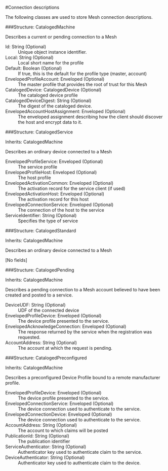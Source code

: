 ﻿

#Connection descriptions

The following classes are used to store Mesh connection descriptions.

###Structure: CatalogedMachine

Describes a current or pending connection to a Mesh

<dl>
<dt>Id: String (Optional)
<dd>Unique object instance identifier.
<dt>Local: String (Optional)
<dd>Local short name for the profile
<dt>Default: Boolean (Optional)
<dd>If true, this is the default for the profile type (master, account)
<dt>EnvelopedProfileAccount: Enveloped<ProfileAccount> (Optional)
<dd>The master profile that provides the root of trust for this Mesh
<dt>CatalogedDevice: CatalogedDevice (Optional)
<dd>The cataloged device profile
<dt>CatalogedDeviceDigest: String (Optional)
<dd>The digest of the cataloged device.
<dt>EnvelopedAccountHostAssignment: Enveloped<AccountHostAssignment> (Optional)
<dd>The enveloped assignment describing how the client should
discover the host and encrypt data to it.
</dl>
###Structure: CatalogedService

<dl>
<dt>Inherits:  CatalogedMachine
</dl>

Describes an ordinary device connected to a Mesh

<dl>
<dt>EnvelopedProfileService: Enveloped<ProfileService> (Optional)
<dd>The service profile
<dt>EnvelopedProfileHost: Enveloped<ProfileHost> (Optional)
<dd>The host profile
<dt>EnvelopedActivationCommon: Enveloped<ActivationCommon> (Optional)
<dd>The activation record for the service client (if used)
<dt>EnvelopedActivationHost: Enveloped<ActivationHost> (Optional)
<dd>The activation record for this host
<dt>EnvelopedConnectionService: Enveloped<ConnectionService> (Optional)
<dd>The connection of the host to the service
<dt>ServiceIdentifier: String (Optional)
<dd>Specifies the type of service 
</dl>
###Structure: CatalogedStandard

<dl>
<dt>Inherits:  CatalogedMachine
</dl>

Describes an ordinary device connected to a Mesh

[No fields]

###Structure: CatalogedPending

<dl>
<dt>Inherits:  CatalogedMachine
</dl>

Describes a pending connection to a Mesh account believed to have been 
created and posted to a service.

<dl>
<dt>DeviceUDF: String (Optional)
<dd>UDF of the connected device
<dt>EnvelopedProfileDevice: Enveloped<ProfileDevice> (Optional)
<dd>The device profile presented to the service.
<dt>EnvelopedAcknowledgeConnection: Enveloped<AcknowledgeConnection> (Optional)
<dd>The response returned by the service when the registration was requested.
<dt>AccountAddress: String (Optional)
<dd>The account at which the request is pending.
</dl>
###Structure: CatalogedPreconfigured

<dl>
<dt>Inherits:  CatalogedMachine
</dl>

Describes a preconfigured Device Profile bound to a remote 
manufacturer profile.

<dl>
<dt>EnvelopedProfileDevice: Enveloped<ProfileDevice> (Optional)
<dd>The device profile presented to the service.
<dt>EnvelopedConnectionService: Enveloped<ConnectionService> (Optional)
<dd>The device connection used to authenticate to the service.
<dt>EnvelopedConnectionDevice: Enveloped<ConnectionDevice> (Optional)
<dd>The device connection used to authenticate to the service.
<dt>AccountAddress: String (Optional)
<dd>The account to which claims will be posted
<dt>PublicationId: String (Optional)
<dd>The publication identifier
<dt>ServiceAuthenticator: String (Optional)
<dd>Authenticator key used to authenticate claim to the service.
<dt>DeviceAuthenticator: String (Optional)
<dd>Authenticator key used to authenticate claim to the device.	
</dl>
